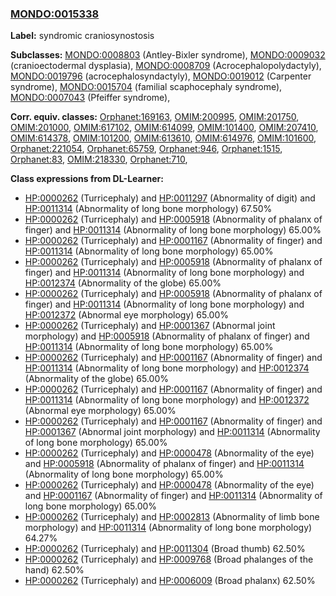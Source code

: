 
### [MONDO:0015338](http://purl.obolibrary.org/obo/MONDO_0015338)
**Label:** syndromic craniosynostosis

**Subclasses:** [MONDO:0008803](http://purl.obolibrary.org/obo/MONDO_0008803) (Antley-Bixler syndrome), [MONDO:0009032](http://purl.obolibrary.org/obo/MONDO_0009032) (cranioectodermal dysplasia), [MONDO:0008709](http://purl.obolibrary.org/obo/MONDO_0008709) (Acrocephalopolydactyly), [MONDO:0019796](http://purl.obolibrary.org/obo/MONDO_0019796) (acrocephalosyndactyly), [MONDO:0019012](http://purl.obolibrary.org/obo/MONDO_0019012) (Carpenter syndrome), [MONDO:0015704](http://purl.obolibrary.org/obo/MONDO_0015704) (familial scaphocephaly syndrome), [MONDO:0007043](http://purl.obolibrary.org/obo/MONDO_0007043) (Pfeiffer syndrome), 

**Corr. equiv. classes:** [Orphanet:169163](http://www.orpha.net/ORDO/Orphanet_169163), [OMIM:200995](http://purl.obolibrary.org/obo/OMIM_200995), [OMIM:201750](http://purl.obolibrary.org/obo/OMIM_201750), [OMIM:201000](http://purl.obolibrary.org/obo/OMIM_201000), [OMIM:617102](http://purl.obolibrary.org/obo/OMIM_617102), [OMIM:614099](http://purl.obolibrary.org/obo/OMIM_614099), [OMIM:101400](http://purl.obolibrary.org/obo/OMIM_101400), [OMIM:207410](http://purl.obolibrary.org/obo/OMIM_207410), [OMIM:614378](http://purl.obolibrary.org/obo/OMIM_614378), [OMIM:101200](http://purl.obolibrary.org/obo/OMIM_101200), [OMIM:613610](http://purl.obolibrary.org/obo/OMIM_613610), [OMIM:614976](http://purl.obolibrary.org/obo/OMIM_614976), [OMIM:101600](http://purl.obolibrary.org/obo/OMIM_101600), [Orphanet:221054](http://www.orpha.net/ORDO/Orphanet_221054), [Orphanet:65759](http://www.orpha.net/ORDO/Orphanet_65759), [Orphanet:946](http://www.orpha.net/ORDO/Orphanet_946), [Orphanet:1515](http://www.orpha.net/ORDO/Orphanet_1515), [Orphanet:83](http://www.orpha.net/ORDO/Orphanet_83), [OMIM:218330](http://purl.obolibrary.org/obo/OMIM_218330), [Orphanet:710](http://www.orpha.net/ORDO/Orphanet_710), 

**Class expressions from DL-Learner:**

- [HP:0000262](http://purl.obolibrary.org/obo/HP_0000262) (Turricephaly) and [HP:0011297](http://purl.obolibrary.org/obo/HP_0011297) (Abnormality of digit) and [HP:0011314](http://purl.obolibrary.org/obo/HP_0011314) (Abnormality of long bone morphology) 67.50%
- [HP:0000262](http://purl.obolibrary.org/obo/HP_0000262) (Turricephaly) and [HP:0005918](http://purl.obolibrary.org/obo/HP_0005918) (Abnormality of phalanx of finger) and [HP:0011314](http://purl.obolibrary.org/obo/HP_0011314) (Abnormality of long bone morphology) 65.00%
- [HP:0000262](http://purl.obolibrary.org/obo/HP_0000262) (Turricephaly) and [HP:0001167](http://purl.obolibrary.org/obo/HP_0001167) (Abnormality of finger) and [HP:0011314](http://purl.obolibrary.org/obo/HP_0011314) (Abnormality of long bone morphology) 65.00%
- [HP:0000262](http://purl.obolibrary.org/obo/HP_0000262) (Turricephaly) and [HP:0005918](http://purl.obolibrary.org/obo/HP_0005918) (Abnormality of phalanx of finger) and [HP:0011314](http://purl.obolibrary.org/obo/HP_0011314) (Abnormality of long bone morphology) and [HP:0012374](http://purl.obolibrary.org/obo/HP_0012374) (Abnormality of the globe) 65.00%
- [HP:0000262](http://purl.obolibrary.org/obo/HP_0000262) (Turricephaly) and [HP:0005918](http://purl.obolibrary.org/obo/HP_0005918) (Abnormality of phalanx of finger) and [HP:0011314](http://purl.obolibrary.org/obo/HP_0011314) (Abnormality of long bone morphology) and [HP:0012372](http://purl.obolibrary.org/obo/HP_0012372) (Abnormal eye morphology) 65.00%
- [HP:0000262](http://purl.obolibrary.org/obo/HP_0000262) (Turricephaly) and [HP:0001367](http://purl.obolibrary.org/obo/HP_0001367) (Abnormal joint morphology) and [HP:0005918](http://purl.obolibrary.org/obo/HP_0005918) (Abnormality of phalanx of finger) and [HP:0011314](http://purl.obolibrary.org/obo/HP_0011314) (Abnormality of long bone morphology) 65.00%
- [HP:0000262](http://purl.obolibrary.org/obo/HP_0000262) (Turricephaly) and [HP:0001167](http://purl.obolibrary.org/obo/HP_0001167) (Abnormality of finger) and [HP:0011314](http://purl.obolibrary.org/obo/HP_0011314) (Abnormality of long bone morphology) and [HP:0012374](http://purl.obolibrary.org/obo/HP_0012374) (Abnormality of the globe) 65.00%
- [HP:0000262](http://purl.obolibrary.org/obo/HP_0000262) (Turricephaly) and [HP:0001167](http://purl.obolibrary.org/obo/HP_0001167) (Abnormality of finger) and [HP:0011314](http://purl.obolibrary.org/obo/HP_0011314) (Abnormality of long bone morphology) and [HP:0012372](http://purl.obolibrary.org/obo/HP_0012372) (Abnormal eye morphology) 65.00%
- [HP:0000262](http://purl.obolibrary.org/obo/HP_0000262) (Turricephaly) and [HP:0001167](http://purl.obolibrary.org/obo/HP_0001167) (Abnormality of finger) and [HP:0001367](http://purl.obolibrary.org/obo/HP_0001367) (Abnormal joint morphology) and [HP:0011314](http://purl.obolibrary.org/obo/HP_0011314) (Abnormality of long bone morphology) 65.00%
- [HP:0000262](http://purl.obolibrary.org/obo/HP_0000262) (Turricephaly) and [HP:0000478](http://purl.obolibrary.org/obo/HP_0000478) (Abnormality of the eye) and [HP:0005918](http://purl.obolibrary.org/obo/HP_0005918) (Abnormality of phalanx of finger) and [HP:0011314](http://purl.obolibrary.org/obo/HP_0011314) (Abnormality of long bone morphology) 65.00%
- [HP:0000262](http://purl.obolibrary.org/obo/HP_0000262) (Turricephaly) and [HP:0000478](http://purl.obolibrary.org/obo/HP_0000478) (Abnormality of the eye) and [HP:0001167](http://purl.obolibrary.org/obo/HP_0001167) (Abnormality of finger) and [HP:0011314](http://purl.obolibrary.org/obo/HP_0011314) (Abnormality of long bone morphology) 65.00%
- [HP:0000262](http://purl.obolibrary.org/obo/HP_0000262) (Turricephaly) and [HP:0002813](http://purl.obolibrary.org/obo/HP_0002813) (Abnormality of limb bone morphology) and [HP:0011314](http://purl.obolibrary.org/obo/HP_0011314) (Abnormality of long bone morphology) 64.27%
- [HP:0000262](http://purl.obolibrary.org/obo/HP_0000262) (Turricephaly) and [HP:0011304](http://purl.obolibrary.org/obo/HP_0011304) (Broad thumb) 62.50%
- [HP:0000262](http://purl.obolibrary.org/obo/HP_0000262) (Turricephaly) and [HP:0009768](http://purl.obolibrary.org/obo/HP_0009768) (Broad phalanges of the hand) 62.50%
- [HP:0000262](http://purl.obolibrary.org/obo/HP_0000262) (Turricephaly) and [HP:0006009](http://purl.obolibrary.org/obo/HP_0006009) (Broad phalanx) 62.50%



